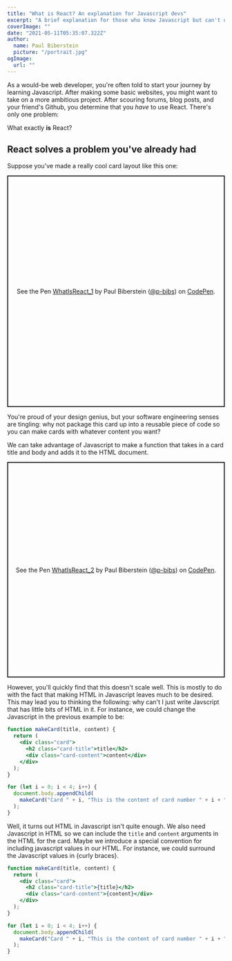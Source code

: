 ```yaml
---
title: "What is React? An explanation for Javascript devs"
excerpt: "A brief explanation for those who know Javascript but can't understand where React fits into the web development picture and why it'll help elevate their next project."
coverImage: ""
date: "2021-05-11T05:35:07.322Z"
author:
  name: Paul Biberstein
  picture: "/portrait.jpg"
ogImage:
  url: ""
---
```


As a would-be web developer, you're often told to start your journey by learning Javascript. After making some basic websites, you might want to take on a more ambitious project. After scouring forums, blog posts, and your friend's Github, you determine that you _have_ to use React. There's only one problem:

What exactly **is** React?

## React solves a problem you've already had

Suppose you've made a really cool card layout like this one:

<p class="codepen" data-height="535" data-theme-id="light" data-default-tab="html,result" data-user="p-bibs" data-slug-hash="OJpyGNy" style="height: 535px; box-sizing: border-box; display: flex; align-items: center; justify-content: center; border: 2px solid; margin: 1em 0; padding: 1em;" data-pen-title="WhatIsReact_1">
  <span>See the Pen <a href="https://codepen.io/p-bibs/pen/OJpyGNy">
  WhatIsReact_1</a> by Paul Biberstein (<a href="https://codepen.io/p-bibs">@p-bibs</a>)
  on <a href="https://codepen.io">CodePen</a>.</span>
</p>
<script async src="https://cpwebassets.codepen.io/assets/embed/ei.js"></script>

You're proud of your design genius, but your software engineering senses are tingling: why not package this card up into a reusable piece of code so you can make cards with whatever content you want?

We can take advantage of Javascript to make a function that takes in a card title and body and adds it to the HTML document.

<p class="codepen" data-height="498" data-theme-id="light" data-default-tab="js,result" data-user="p-bibs" data-slug-hash="poejBpp" style="height: 498px; box-sizing: border-box; display: flex; align-items: center; justify-content: center; border: 2px solid; margin: 1em 0; padding: 1em;" data-pen-title="WhatIsReact_2">
  <span>See the Pen <a href="https://codepen.io/p-bibs/pen/poejBpp">
  WhatIsReact_2</a> by Paul Biberstein (<a href="https://codepen.io/p-bibs">@p-bibs</a>)
  on <a href="https://codepen.io">CodePen</a>.</span>
</p>
<script async src="https://cpwebassets.codepen.io/assets/embed/ei.js"></script>

However, you'll quickly find that this doesn't scale well. This is mostly to do with the fact that making HTML in Javascript leaves much to be desired. This may lead you to thinking the following: why can't I just write Javscript that has little bits of HTML in it. For instance, we could change the Javascript in the previous example to be:

```jsx
function makeCard(title, content) {
  return (
    <div class="card">
      <h2 class="card-title">title</h2>
      <div class="card-content">content</div>
    </div>
  );
}

for (let i = 0; i < 4; i++) {
  document.body.appendChild(
    makeCard("Card " + i, "This is the content of card number " + i + "!")
  );
}
```

Well, it turns out HTML in Javascript isn't quite enough. We also need Javascript in HTML so we can include the `title` and `content` arguments in the HTML for the card. Maybe we introduce a special convention for including javascript values in our HTML. For instance, we could surround the Javascript values in {curly braces}.

```jsx
function makeCard(title, content) {
  return (
    <div class="card">
      <h2 class="card-title">{title}</h2>
      <div class="card-content">{content}</div>
    </div>
  );
}

for (let i = 0; i < 4; i++) {
  document.body.appendChild(
    makeCard("Card " + i, "This is the content of card number " + i + "!")
  );
}
```

